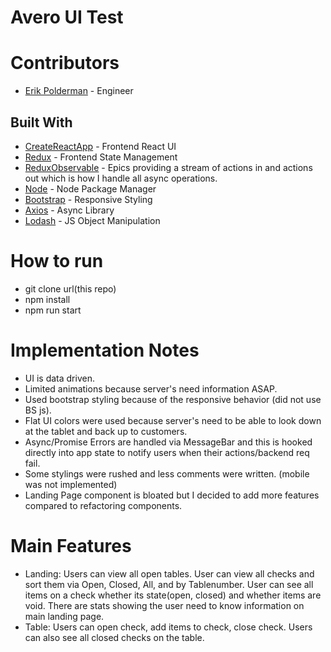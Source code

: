 # Avero UI Test

# Contributors

* [Erik Polderman](http://www.eriksnoww.com) - Engineer

## Built With

* [CreateReactApp](https://github.com/facebookincubator/create-react-app) - Frontend React UI
* [Redux](https://redux.js.org/) - Frontend State Management
* [ReduxObservable](https://redux-observable.js.org/docs/basics/Epics.html) - Epics providing a stream of actions in and actions out which is how I handle all async operations.
* [Node](https://nodejs.org/en/) - Node Package Manager
* [Bootstrap](https://v4-alpha.getbootstrap.com/) - Responsive Styling
* [Axios](https://github.com/axios/axios) - Async Library
* [Lodash](https://lodash.com/) - JS Object Manipulation

# How to run

* git clone url(this repo)
* npm install
* npm run start

# Implementation Notes

* UI is data driven.
* Limited animations because server's need information ASAP.
* Used bootstrap styling because of the responsive behavior (did not use BS js).
* Flat UI colors were used because server's need to be able to look down at the tablet and back up to customers.
* Async/Promise Errors are handled via MessageBar and this is hooked directly into app state to
  notify users when their actions/backend req fail.
* Some stylings were rushed and less comments were written. (mobile was not implemented)
* Landing Page component is bloated but I decided to add more features compared to refactoring components.

# Main Features

* Landing: Users can view all open tables. User can view all checks and sort them via Open, Closed, All, and by Tablenumber.
  User can see all items on a check whether its state(open, closed) and whether items are void. There are stats showing the user need to know information on main landing page.
* Table: Users can open check, add items to check, close check. Users can also see all closed checks on the table.
